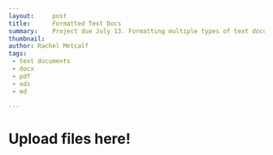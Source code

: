 ```yaml
---
layout:     post
title:      Formatted Text Docs 
summary:    Project due July 13. Formatting multiple types of text documents.
thumbnail: 
author: Rachel Metcalf
tags:
 - text documents
 - docx
 - pdf
 - ods
 - md
 
---
```


# Upload files here!